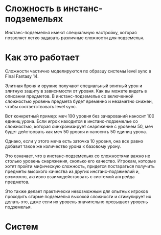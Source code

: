 # Сложность в инстанс-подземельях

Инстанс-подземелья имеют специальную настройку, которая позволяет легко задавать различные сложности для подземелья.

# Как это работает

Сложности частично моделируются по образцу системы  level sync  в Final Fantasy 14.

Элитная броня и оружие получают  специальный  элитный урон  и  элитную защиту  в зависимости от уровня.  Как вы можете видеть в описании предметов.  В инстанс-подземелье  со включенной сложностью уровень предмета будет временно и незаметно снижен, чтобы соответствовать  level sync.

Вот конкретный пример: меч 100 уровня без зачарований наносит 100 единиц урона. Если игрок находится в инстанс-подземелье  со сложностью, которая синхронизирует снаряжение с уровнем 50, меч будет действовать как меч 50 уровня и наносить 50 единиц урона.

Однако, если у этого меча есть заточка 10 уровня, она все равно добавит такое же количество урона к базовому урону.

Это означает, что в инстанс-подземельях со сложностями  важно  не столько уровень снаряжения, сколько его качество.  Игрокам, которые хотят пройти  мифическую сложность,  придется постараться получить предметы высокого качества из других инстанс-подземелий  и, возможно, активно взаимодействовать с системой апгрейда предметов.

Это также делает практически невозможным для опытных игроков проходить старые подземелья высокой сложности и стимулирует их делать это, даже если их уровень значительно превышает уровень подземелья.

# Систем